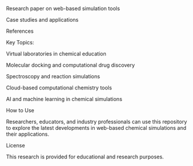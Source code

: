 Research paper on web-based simulation tools

Case studies and applications

References



Key Topics:

Virtual laboratories in chemical education

Molecular docking and computational drug discovery

Spectroscopy and reaction simulations

Cloud-based computational chemistry tools






AI and machine learning in chemical simulations

How to Use

Researchers, educators, and industry professionals can use this repository to explore the latest developments in web-based chemical simulations and their applications.

License


This research is provided for educational and research purposes. 
